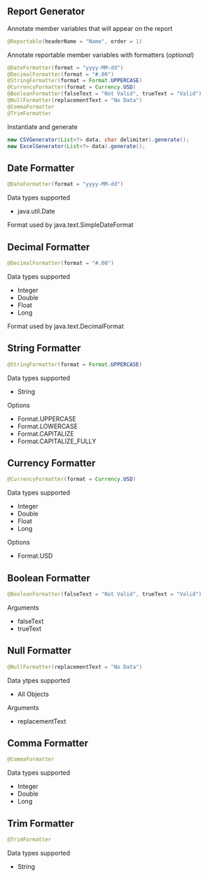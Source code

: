 ## Report Generator ##

Annotate member variables that will appear on the report

```java
@Reportable(headerName = "Name", order = 1)
```

Annotate reportable member variables with formatters (*optional*)

```java
@DateFormatter(format = "yyyy-MM-dd")
@DecimalFormatter(format = "#.00")
@StringFormatter(format = Format.UPPERCASE)
@CurrencyFormatter(format = Currency.USD)
@BooleanFormatter(falseText = "Not Valid", trueText = "Valid")
@NullFormatter(replacementText = "No Data")
@CommaFormatter
@TrimFormatter
```

Instantiate and generate

```java
new CSVGenerator(List<?> data, char delimiter).generate();
new ExcelGenerator(List<?> data).generate();
```

## Date Formatter ##

```java
@DateFormatter(format = "yyyy-MM-dd")
```
Data types supported
- java.util.Date  

Format used by java.text.SimpleDateFormat

## Decimal Formatter ##

```java
@DecimalFormatter(format = "#.00")
```

Data types supported 
- Integer
- Double
- Float
- Long

Format used by java.text.DecimalFormat  

## String Formatter ##

```java
@StringFormatter(format = Format.UPPERCASE)
```

Data types supported 
- String

Options  
- Format.UPPERCASE
- Format.LOWERCASE
- Format.CAPITALIZE
- Format.CAPITALIZE_FULLY

## Currency Formatter ##

```java
@CurrencyFormatter(format = Currency.USD)
```

Data types supported 
- Integer
- Double
- Float
- Long

Options   
- Format.USD

## Boolean Formatter ##

```java
@BooleanFormatter(falseText = "Not Valid", trueText = "Valid")
```

Arguments  
- falseText
- trueText

## Null Formatter ##

```java
@NullFormatter(replacementText = "No Data")
```

Data ytpes supported
- All Objects

Arguments
- replacementText

## Comma Formatter ##

```java
@CommaFormatter
```

Data types supported 
- Integer
- Double
- Long

## Trim Formatter ##

```java
@TrimFormatter
```

Data types supported 
- String
